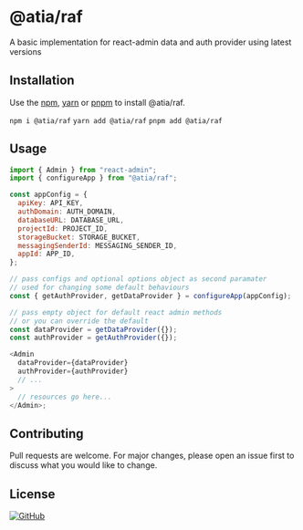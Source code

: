 # @atia/raf

A basic implementation for react-admin data and auth provider using latest versions

## Installation

Use the [npm](https://www.npmjs.com/), [yarn](https://yarnpkg.com/) or [pnpm](https://pnpm.io/) to install @atia/raf.

`npm i @atia/raf`
`yarn add @atia/raf`
`pnpm add @atia/raf`

## Usage

```javascript
import { Admin } from "react-admin";
import { configureApp } from "@atia/raf";

const appConfig = {
  apiKey: API_KEY,
  authDomain: AUTH_DOMAIN,
  databaseURL: DATABASE_URL,
  projectId: PROJECT_ID,
  storageBucket: STORAGE_BUCKET,
  messagingSenderId: MESSAGING_SENDER_ID,
  appId: APP_ID,
};

// pass configs and optional options object as second paramater
// used for changing some default behaviours
const { getAuthProvider, getDataProvider } = configureApp(appConfig);

// pass empty object for default react admin methods
// or you can override the default
const dataProvider = getDataProvider({});
const authProvider = getAuthProvider({});

<Admin
  dataProvider={dataProvider}
  authProvider={authProvider}
  // ...
>
  // resources go here...
</Admin>;
```

## Contributing

Pull requests are welcome. For major changes, please open an issue first to discuss what you would like to change.

## License

[![GitHub](https://img.shields.io/github/license/deva7md/atia-raf)](https://github.com/devA7md/atia-raf/blob/main/LICENSE)

